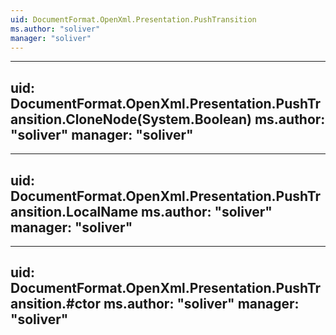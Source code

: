 ```yaml
---
uid: DocumentFormat.OpenXml.Presentation.PushTransition
ms.author: "soliver"
manager: "soliver"
---
```


---
uid: DocumentFormat.OpenXml.Presentation.PushTransition.CloneNode(System.Boolean)
ms.author: "soliver"
manager: "soliver"
---

---
uid: DocumentFormat.OpenXml.Presentation.PushTransition.LocalName
ms.author: "soliver"
manager: "soliver"
---

---
uid: DocumentFormat.OpenXml.Presentation.PushTransition.#ctor
ms.author: "soliver"
manager: "soliver"
---
